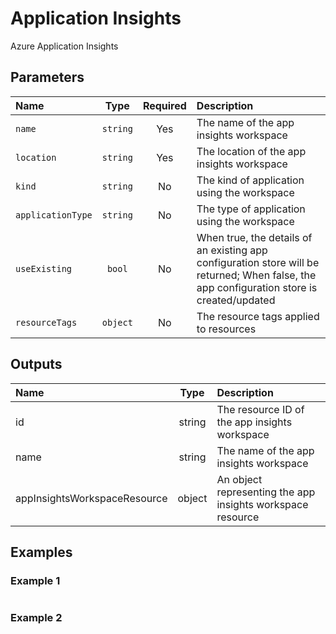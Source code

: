 # Application Insights

Azure Application Insights

## Parameters

| Name              | Type     | Required | Description                                                                                                                                |
| :---------------- | :------: | :------: | :----------------------------------------------------------------------------------------------------------------------------------------- |
| `name`            | `string` | Yes      | The name of the app insights workspace                                                                                                     |
| `location`        | `string` | Yes      | The location of the app insights workspace                                                                                                 |
| `kind`            | `string` | No       | The kind of application using the workspace                                                                                                |
| `applicationType` | `string` | No       | The type of application using the workspace                                                                                                |
| `useExisting`     | `bool`   | No       | When true, the details of an existing app configuration store will be returned; When false, the app configuration store is created/updated |
| `resourceTags`    | `object` | No       | The resource tags applied to resources                                                                                                     |

## Outputs

| Name                         | Type   | Description                                                |
| :--------------------------- | :----: | :--------------------------------------------------------- |
| id                           | string | The resource ID of the app insights workspace              |
| name                         | string | The name of the app insights workspace                     |
| appInsightsWorkspaceResource | object | An object representing the app insights workspace resource |

## Examples

### Example 1

```bicep
```

### Example 2

```bicep
```